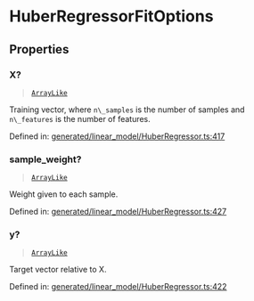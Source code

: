 # HuberRegressorFitOptions

## Properties

### X?

> [`ArrayLike`](../types/ArrayLike.md)

Training vector, where `n\_samples` is the number of samples and `n\_features` is the number of features.

Defined in:  [generated/linear\_model/HuberRegressor.ts:417](https://github.com/transitive-bullshit/scikit-learn-ts/blob/b59c1ff/packages/sklearn/src/generated/linear_model/HuberRegressor.ts#L417)

### sample\_weight?

> [`ArrayLike`](../types/ArrayLike.md)

Weight given to each sample.

Defined in:  [generated/linear\_model/HuberRegressor.ts:427](https://github.com/transitive-bullshit/scikit-learn-ts/blob/b59c1ff/packages/sklearn/src/generated/linear_model/HuberRegressor.ts#L427)

### y?

> [`ArrayLike`](../types/ArrayLike.md)

Target vector relative to X.

Defined in:  [generated/linear\_model/HuberRegressor.ts:422](https://github.com/transitive-bullshit/scikit-learn-ts/blob/b59c1ff/packages/sklearn/src/generated/linear_model/HuberRegressor.ts#L422)
